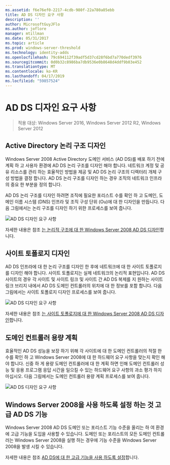 ```yaml
---
ms.assetid: f6e76ef0-2217-4cdb-980f-22a780a85ebb
title: AD DS 디자인 요구 사항
description: ''
author: MicrosoftGuyJFlo
ms.author: joflore
manager: mtillman
ms.date: 05/31/2017
ms.topic: article
ms.prod: windows-server-threshold
ms.technology: identity-adds
ms.openlocfilehash: 79c694112f39adf5d37cd28f6bd7a770dedf3976
ms.sourcegitcommit: 0d0b32c8986ba7db9536e0b8648d4ddf9b03e452
ms.translationtype: MT
ms.contentlocale: ko-KR
ms.lasthandoff: 04/17/2019
ms.locfileid: "59857524"
---
```

# <a name="ad-ds-design-requirements"></a>AD DS 디자인 요구 사항

>적용 대상: Windows Server 2016, Windows Server 2012 R2, Windows Server 2012

  
## <a name="designing-the-active-directory-logical-structure"></a>Active Directory 논리 구조 디자인  
Windows Server 2008 Active Directory 도메인 서비스 (AD DS)를 배포 하기 전에 계획 하 고 사용자 환경에 AD DS 논리 구조를 디자인 해야 합니다. 네트워크 계정 및 공유 리소스를 관리 하는 효율적인 방법을 제공 및 AD DS 논리 구조의 디렉터리 개체 구성 방법을 결정 합니다. AD DS 논리 구조를 디자인 하는 경우 조직의 네트워크 인프라의 중요 한 부분을 정의 합니다.  
  
AD DS 논리 구조를 디자인 하려면 조직에 필요한 포리스트 수를 확인 하 고 도메인, 도메인 이름 시스템 (DNS) 인프라 및 조직 구성 단위 (Ou)에 대 한 디자인을 만듭니다. 다음 그림에서는 논리 구조를 디자인 하기 위한 프로세스를 보여 줍니다.  
  
![AD DS 디자인 요구 사항](media/AD-DS-Design-Requirements/d5cebae6-a752-4063-a98f-473799c251bd.gif)  
  
자세한 내용은 참조 [는 논리적 구조에 대 한 Windows Server 2008 AD DS 디자인](Designing-the-Logical-Structure.md)합니다.  
  
## <a name="designing-the-site-topology"></a>사이트 토폴로지 디자인  
AD DS 인프라에 대 한 논리 구조를 디자인 한 후에 네트워크에 대 한 사이트 토폴로지를 디자인 해야 합니다. 사이트 토폴로지는 실제 네트워크의 논리적 표현입니다. AD DS 사이트의 경우 각 사이트 및 사이트 링크 및 사이트 간 AD DS 복제를 지 원하는 사이트 링크 브리지 내에서 AD DS 도메인 컨트롤러의 위치에 대 한 정보를 포함 합니다. 다음 그림에서는 사이트 토폴로지 디자인 프로세스를 보여 줍니다.  
  
![AD DS 디자인 요구 사항](media/AD-DS-Design-Requirements/d34d43c0-437f-47cb-9b64-09c0f9ce6479.gif)  
  
자세한 내용은 참조 [는 사이트 토폴로지에 대 한 Windows Server 2008 AD DS 디자인](Designing-the-Site-Topology.md)합니다.  
  
## <a name="planning-domain-controller-capacity"></a>도메인 컨트롤러 용량 계획  
효율적인 AD DS 성능을 보장 하기 위해 각 사이트에 대 한 도메인 컨트롤러의 적절 한 수를 확인 하 고 Windows Server 2008에 대 한 하드웨어 요구 사항을 맞는지 확인 해야 합니다. 신중 하 게 용량 도메인 컨트롤러에 대 한 계획 하면 인해 도메인 컨트롤러 성능 및 응용 프로그램 응답 시간을 일으킬 수 있는 하드웨어 요구 사항의 과소 평가 하지 마십시오. 다음 그림에서는 도메인 컨트롤러 용량 계획 프로세스를 보여 줍니다.  
  
![AD DS 디자인 요구 사항](media/AD-DS-Design-Requirements/fff6ef22-5c7b-4478-ad76-42b296dcf769.gif)  
  
## <a name="enabling-windows-server-2008-advanced-ad-ds-features"></a>Windows Server 2008을 사용 하도록 설정 하는 것 고급 AD DS 기능  
Windows Server 2008 AD DS 도메인 또는 포리스트 기능 수준을 올리는 하 여 환경에 고급 기능을 도입을 사용할 수 있습니다. 도메인 또는 포리스트의 모든 도메인 컨트롤러는 Windows Server 2008을 실행 하는 경우에 기능 수준을 Windows Server 2008을 발생 시킬 수 있습니다.  
  
자세한 내용은 참조 [AD DS에 대 한 고급 기능을 사용 하도록 설정](../../ad-ds/plan/Enabling-Advanced-Features-for-AD-DS.md)합니다.  
  


